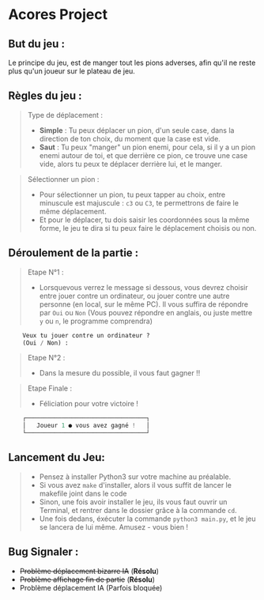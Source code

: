 # Acores Project

## But du jeu :
Le principe du jeu, est de manger tout les pions adverses, afin qu'il ne reste plus qu'un joueur sur le plateau de jeu.

## Règles du jeu :

> Type de déplacement :
> - **Simple** : Tu peux déplacer un pion, d'un seule case, dans la direction de ton choix, du moment que la case est vide.
> - **Saut** : Tu peux "manger" un pion enemi, pour cela, si il y a un pion enemi autour de toi, et que derrière ce pion, ce trouve une case vide, alors tu peux te déplacer derrière lui, et le manger.

> Sélectionner un pion : 
>  - Pour sélectionner un pion, tu peux tapper au choix, entre minuscule est majuscule : `c3` ou `C3`, te permettrons de faire le même déplacement.
>  - Et pour le déplacer, tu dois saisir les coordonnées sous la même forme, le jeu te dira si tu peux faire le déplacement choisis ou non.

## Déroulement de la partie :

> Etape N°1 : 
>  - Lorsquevous verrez le message si dessous, vous devrez choisir entre jouer contre un ordinateur, ou jouer contre une autre personne (en local, sur le même PC). Il vous suffira de répondre par `Oui` ou `Non` (Vous pouvez répondre en anglais, ou juste mettre `y` ou `n`, le programme comprendra)
```py
	Veux tu jouer contre un ordinateur ?
	(Oui / Non) :
```
> Etape N°2 : 
>  - Dans la mesure du possible, il vous faut gagner !! 

> Etape Finale : 
> - Féliciation pour votre victoire ! 
```py
	┌──────────────────────────────────┐
	│   Joueur 1 ● vous avez gagné !   │
	└──────────────────────────────────┘
```

## Lancement du Jeu:

> - Pensez à installer Python3 sur votre machine au préalable.
> - Si vous avez `make` d'installer, alors il vous suffit de lancer le makefile joint dans le code
> - Sinon, une fois avoir installer le jeu, ils vous faut ouvrir un Terminal, et rentrer dans le dossier grâce à la commande `cd`.
> - Une fois dedans, éxécuter la commande `python3 main.py`, et le jeu se lancera de lui même. Amusez - vous bien ! 
## Bug Signaler :

- ~~Problème déplacement bizarre IA~~ (**Résolu**)
- ~~Problème affichage fin de partie~~ (**Résolu**)
- Problème déplacement IA (Parfois bloquée)
